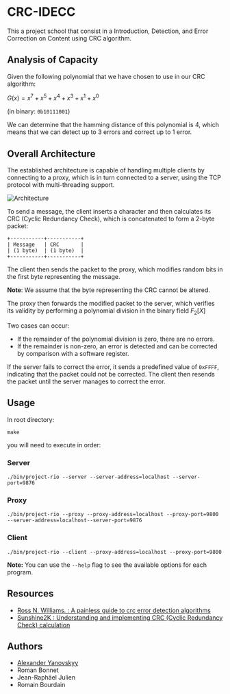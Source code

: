 # CRC-IDECC

This a project school that consist in a Introduction, Detection, and Error Correction on Content using CRC algorithm.

## Analysis of Capacity

Given the following polynomial that we have chosen to use in our CRC algorithm:

$G(x) = x^{7} + x^{5} + x^{4} + x^{3} + x^{1} + x^{0}$

(in binary: `0b10111001`)

We can determine that the hamming distance of this polynomial is 4, which means that we can detect up to 3 errors and correct up to 1 error.

## Overall Architecture



The established architecture is capable of handling multiple clients by connecting to a proxy, which is in turn connected to a server, using the TCP protocol with multi-threading support.

![Architecture](https://i.imgur.com/zal9jgu.png)

To send a message, the client inserts a character and then calculates its CRC (Cyclic Redundancy Check), which is concatenated to form a 2-byte packet:

```
+-----------+-----------+
| Message   | CRC       |
| (1 byte)  | (1 byte)  |
+-----------+-----------+
```

The client then sends the packet to the proxy, which modifies random bits in the first byte representing the message.

**Note**: We assume that the byte representing the CRC cannot be altered.

The proxy then forwards the modified packet to the server, which verifies its validity by performing a polynomial division in the binary field $F_2[X]$

Two cases can occur:

- If the remainder of the polynomial division is zero, there are no errors.
- If the remainder is non-zero, an error is detected and can be corrected by comparison with a software register.

If the server fails to correct the error, it sends a predefined value of `0xFFFF`, indicating that the packet could not be corrected. The client then resends the packet until the server manages to correct the error.

## Usage
In root directory:
```
make
```
you will need to execute in order:
### Server
```
./bin/project-rio --server --server-address=localhost --server-port=9876
```
### Proxy
```
./bin/project-rio --proxy --proxy-address=localhost --proxy-port=9800 --server-address=localhost--server-port=9876
```
### Client
```
./bin/project-rio --client --proxy-address=localhost --proxy-port=9800
```

**Note:** You can use the `--help` flag to see the available options for each program.


## Resources
- [Ross N. Williams. : A painless guide to crc error detection algorithms](https://www.ross.net/crc/download/crc_v3.txt)
- [Sunshine2K : Understanding and implementing CRC (Cyclic Redundancy Check)
calculation](http://www.sunshine2k.de/articles/coding/crc/understanding_crc.html)

## Authors
- [Alexander Yanovskyy](https://yanovskyy.com/)
- Roman Bonnet
- Jean-Raphäel Julien
- Romain Bourdain
